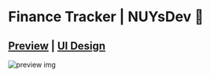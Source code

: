 # Finance Tracker | NUYsDev 🌸
## [Preview](https://rhr3032.github.io/MiNi-Portfolio/) | [UI Design](#)

![preview img](../Finance%20Tracker/src/assets/preview.png)
